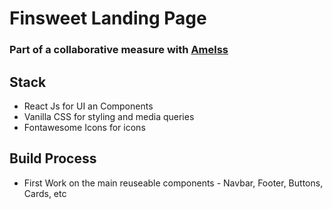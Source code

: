 # Finsweet Landing Page
### Part of a collaborative measure with [Amelss](https://github.com/Amelss)

## Stack
- React Js for UI an Components
- Vanilla CSS for styling and media queries
- Fontawesome Icons for icons

## Build Process
- First Work on the main reuseable components - Navbar, Footer, Buttons, Cards, etc